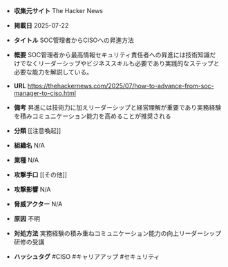 - **収集元サイト**
The Hacker News

- **掲載日**
2025-07-22

- **タイトル**
SOC管理者からCISOへの昇進方法

- **概要**
SOC管理者から最高情報セキュリティ責任者への昇進には技術知識だけでなくリーダーシップやビジネススキルも必要であり実践的なステップと必要な能力を解説している。

- **URL**
https://thehackernews.com/2025/07/how-to-advance-from-soc-manager-to-ciso.html

- **備考**
昇進には技術力に加えリーダーシップと経営理解が重要であり実務経験を積みコミュニケーション能力を高めることが推奨される

- **分類**
[[注意喚起]]

- **組織名**
N/A

- **業種**
N/A

- **攻撃手口**
[[その他]]

- **攻撃影響**
N/A

- **脅威アクター**
N/A

- **原因**
不明

- **対処方法**
実務経験の積み重ねコミュニケーション能力の向上リーダーシップ研修の受講

- **ハッシュタグ**
#CISO #キャリアアップ #セキュリティ
